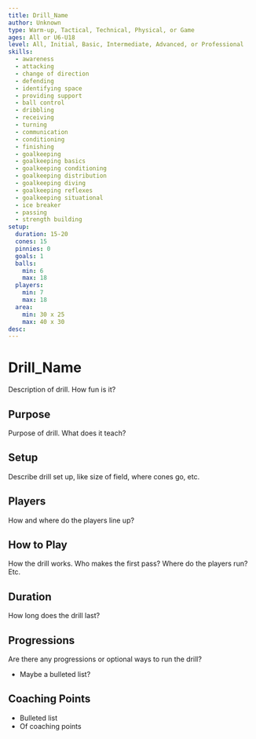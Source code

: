```yaml
---
title: Drill_Name
author: Unknown
type: Warm-up, Tactical, Technical, Physical, or Game
ages: All or U6-U18
level: All, Initial, Basic, Intermediate, Advanced, or Professional
skills:
  - awareness
  - attacking
  - change of direction
  - defending
  - identifying space
  - providing support
  - ball control
  - dribbling
  - receiving
  - turning
  - communication
  - conditioning
  - finishing
  - goalkeeping
  - goalkeeping basics
  - goalkeeping conditioning
  - goalkeeping distribution
  - goalkeeping diving
  - goalkeeping reflexes
  - goalkeeping situational
  - ice breaker
  - passing
  - strength building
setup:
  duration: 15-20
  cones: 15
  pinnies: 0
  goals: 1
  balls:
    min: 6
    max: 18
  players:
    min: 7
    max: 18
  area:
    min: 30 x 25
    max: 40 x 30
desc:
---
```


<!--
## --------------------------------------------------------------------------
## How this template works
## --------------------------------------------------------------------------

1. Change Drill_Name to the title of your drill in the YAML above
2. Edit the author. If the drill is common knowledge use "Unknown"
3. Edit the rest of the YAML above, like `type`, `ages`, `setup`, etc.
  - Note: we've provided all the options for each, so you just have to prune any that don't apply
4. Change the main heading # Drill_Name to the title of your drill
5. Add / remove other headings and sections as needed.
6. Remove this comment block

-->

# Drill_Name

Description of drill. How fun is it?

## Purpose

Purpose of drill. What does it teach?

## Setup

Describe drill set up, like size of field, where cones go, etc.

## Players

How and where do the players line up?

## How to Play

How the drill works. Who makes the first pass? Where do the players run? Etc.

## Duration

How long does the drill last?

## Progressions

Are there any progressions or optional ways to run the drill?

- Maybe a bulleted list?

## Coaching Points

- Bulleted list
- Of coaching points

